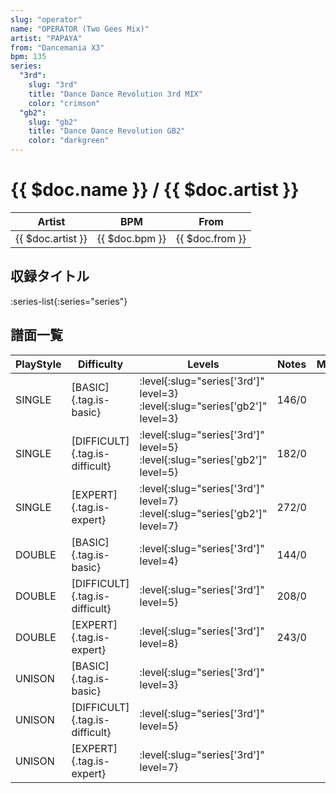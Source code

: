 ```yaml
---
slug: "operator"
name: "OPERATOR (Two Gees Mix)"
artist: "PAPAYA"
from: "Dancemania X3"
bpm: 135
series:
  "3rd":
    slug: "3rd"
    title: "Dance Dance Revolution 3rd MIX"
    color: "crimson"
  "gb2":
    slug: "gb2"
    title: "Dance Dance Revolution GB2"
    color: "darkgreen"
---
```


# {{ $doc.name }} / {{ $doc.artist }}

|Artist|BPM|From|
|------|---|----|
|{{ $doc.artist }}|{{ $doc.bpm }}|{{ $doc.from }}|

## 収録タイトル

:series-list{:series="series"}

## 譜面一覧

|PlayStyle|Difficulty|Levels|Notes|Movie|
|---------|----------|------|-----|-----|
|SINGLE|[BASIC]{.tag.is-basic}|:level{:slug="series['3rd']" level=3} :level{:slug="series['gb2']" level=3}|146/0||
|SINGLE|[DIFFICULT]{.tag.is-difficult}|:level{:slug="series['3rd']" level=5} :level{:slug="series['gb2']" level=5}|182/0||
|SINGLE|[EXPERT]{.tag.is-expert}|:level{:slug="series['3rd']" level=7} :level{:slug="series['gb2']" level=7}|272/0||
|DOUBLE|[BASIC]{.tag.is-basic}|:level{:slug="series['3rd']" level=4}|144/0||
|DOUBLE|[DIFFICULT]{.tag.is-difficult}|:level{:slug="series['3rd']" level=5}|208/0||
|DOUBLE|[EXPERT]{.tag.is-expert}|:level{:slug="series['3rd']" level=8}|243/0||
|UNISON|[BASIC]{.tag.is-basic}|:level{:slug="series['3rd']" level=3}|||
|UNISON|[DIFFICULT]{.tag.is-difficult}|:level{:slug="series['3rd']" level=5}|||
|UNISON|[EXPERT]{.tag.is-expert}|:level{:slug="series['3rd']" level=7}|||
